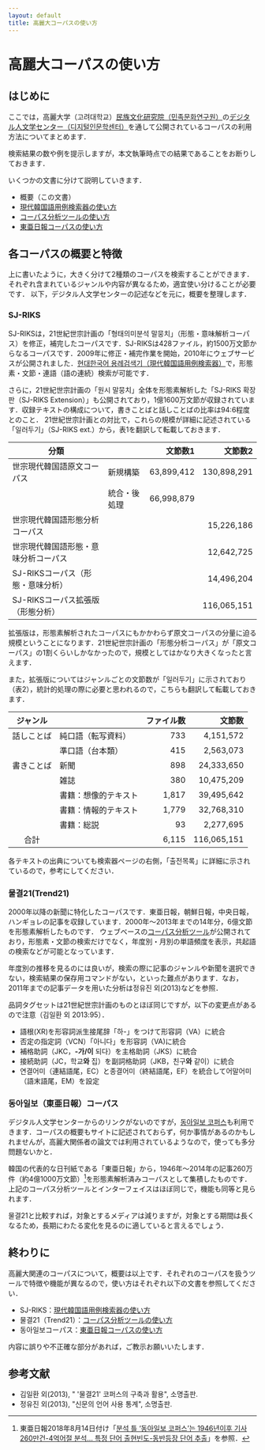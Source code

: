 ```yaml
---
layout: default
title: 高麗大コーパスの使い方
---
```


# 高麗大コーパスの使い方

## はじめに

ここでは，高麗大学（고려대학교）[民族文化研究院（민족문화연구원）](https://riks.korea.ac.kr/)の[デジタル人文学センター（디지털인문학센터）](https://riks.korea.ac.kr/organization/digitalhumanities)を通して公開されているコーパスの利用方法についてまとめます．

検索結果の数や例を提示しますが，本文執筆時点での結果であることをお断りしておきます．

いくつかの文書に分けて説明していきます．

- 概要（この文書）
- [現代韓国語用例検索器の使い方](sjriks)
- [コーパス分析ツールの使い方](trend21)
- [東亜日報コーパスの使い方](donga)

## 各コーパスの概要と特徴

上に書いたように，大きく分けて2種類のコーパスを検索することができます．
それぞれ含まれているジャンルや内容が異なるため，適宜使い分けることが必要です．
以下，デジタル人文学センターの記述などを元に，概要を整理します．

### SJ-RIKS

SJ-RIKSは，21世紀世宗計画の「형태의미분석 말뭉치」（形態・意味解析コーパス）を修正，補完したコーパスです．SJ-RIKSは428ファイル，約1500万文節からなるコーパスです．2009年に修正・補完作業を開始，2010年にウェブサービスが公開されました．[현대한국어 용례검색기（現代韓国語用例検索器）](http://riksdb.korea.ac.kr/)で，形態素・文節・連語（語の連続）検索が可能です．

さらに，21世紀世宗計画の「원시 말뭉치」全体を形態素解析した「SJ-RIKS 확장판（SJ-RIKS Extension）」も公開されており，1億1600万文節が収録されています．収録テキストの構成について，書きことばと話しことばの比率は94:6程度とのこと．
21世紀世宗計画との対比で，これらの規模が詳細に記述されている「일러두기」（SJ-RIKS ext.）から，表1を翻訳して転載しておきます．

|  分類  |  |  文節数1  |  文節数2  |
|--------------|---|----------:|-----------:|
| 世宗現代韓国語原文コーパス           | 新規構築     |   63,899,412| 130,898,291 |
|                                      | 統合・後処理 |   66,998,879|             |
| 世宗現代韓国語形態分析コーパス       |              |            |   15,226,186|
| 世宗現代韓国語形態・意味分析コーパス |              |            |   12,642,725|
| SJ-RIKSコーパス（形態・意味分析）    |              |            |   14,496,204|
| SJ-RIKSコーパス拡張版（形態分析）    |              |            |   116,065,151|

拡張版は，形態素解析されたコーパスにもかかわらず原文コーパスの分量に迫る規模ということになります．21世紀世宗計画の「形態分析コーパス」が「原文コーパス」の1割くらいしかなかったので，規模としてはかなり大きくなったと言えます．

また，拡張版についてはジャンルごとの文節数が「일러두기」に示されており（表2），統計的処理の際に必要と思われるので，こちらも翻訳して転載しておきます．

|   ジャンル   || ファイル数 |  文節数  |
|:----------:|:---|----------:|-----------:|
| 話しことば | 純口語（転写資料）   | 733        | 4,151,572|
|            | 準口語（台本類）     | 415        | 2,563,073|
| 書きことば | 新聞                 | 898        | 24,333,650|
|            | 雑誌                 | 380        | 10,475,209|
|            | 書籍：想像的テキスト | 1,817       | 39,495,642|
|            | 書籍：情報的テキスト | 1,779       | 32,768,310|
|            | 書籍：総説           | 93         | 2,277,695|
| 合計       || 6,115       | 116,065,151|

各テキストの出典についても検索器ページの右側，「출전목록」に詳細に示されているので，参考にしてください．

### 물결21(Trend21)

2000年以降の新聞に特化したコーパスです．東亜日報，朝鮮日報，中央日報，ハンギョレの記事を収録しています．2000年～2013年までの14年分，6億文節を形態素解析したものです．
ウェブベースの[コーパス分析ツール](http://corpus.korea.ac.kr/)が公開されており，形態素・文節の検索だけでなく，年度別・月別の単語頻度を表示，共起語の検索などが可能となっています．

年度別の推移を見るのには良いが，検索の際に記事のジャンルや新聞を選択できない，検索結果の保存用コマンドがない，といった難点があります．なお，2011年までの記事データを用いた分析は정유진 외(2013)などを参照．

品詞タグセットは21世紀世宗計画のものとほぼ同じですが，以下の変更点があるので注意（김일환 외 2013:95）．

- 語根(XR)を形容詞派生接尾辞「하-」をつけて形容詞（VA）に統合
- 否定の指定詞（VCN）「아니다」を形容詞（VA)に統合
- 補格助詞（JKC，**-가/이** 되다）を主格助詞（JKS）に統合
- 接続助詞（JC，학교**와** 집）を副詞格助詞（JKB，친구**와** 같이）に統合
- 연결어미（連結語尾，EC）と종결어미（終結語尾，EF）を統合して어말어미（語末語尾，EM）を設定

### 동아일보（東亜日報）コーパス

デジタル人文学センターからのリンクがないのですが，[동아일보 코퍼스](http://corpus.korea.ac.kr/donga/)も利用できます．コーパスの概要もサイトに記述されておらず，何か事情があるのかもしれませんが，高麗大関係者の論文では利用されているようなので，使っても多分問題ないかと．

韓国の代表的な日刊紙である「東亜日報」から，1946年～2014年の記事260万件（約4億1000万文節）[^donga_article1]を形態素解析済みコーパスとして集積したものです．上記のコーパス分析ツールとインターフェイスはほぼ同じで，機能も同等と見られます．

물결21と比較すれば，対象とするメディアは減りますが，対象とする期間は長くなるため，長期にわたる変化を見るのに適していると言えるでしょう．

## 終わりに

高麗大関連のコーパスについて，概要は以上です．それぞれのコーパスを扱うツールで特徴や機能が異なるので，使い方はそれぞれ以下の文書を参照してください．

- SJ-RIKS：[現代韓国語用例検索器の使い方](sjriks)
- 물결21（Trend21）：[コーパス分析ツールの使い方](trend21)
- 동아일보コーパス：[東亜日報コーパスの使い方](donga)

内容に誤りや不正確な部分があれば，ご教示お願いいたします．

## 参考文献

- 김일환 외(2013), " '물결21' 코퍼스의 구축과 활용", 소명출판.
- 정유진 외(2013), "신문의 언어 사용 통계", 소명출판.

[^donga_article1]: 東亜日報2018年8月14日付け「[분석 틀 ‘동아일보 코퍼스’는 1946년이후 기사 260만건-4억어절 분석… 특정 단어 출현빈도-동반등장 단어 추출](https://www.donga.com/news/Culture/article/all/20180814/91504067/1)」を参照．
